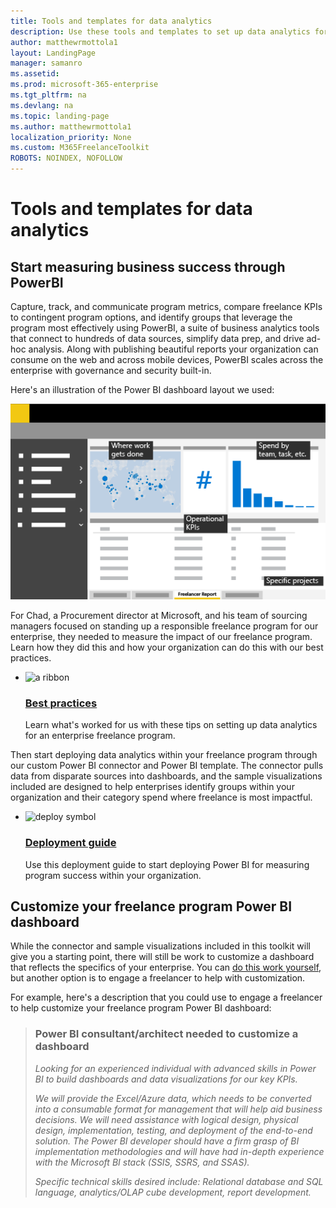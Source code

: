 ```yaml
---
title: Tools and templates for data analytics 
description: Use these tools and templates to set up data analytics for an enterprise freelance program. 
author: matthewrmottola1
layout: LandingPage
manager: samanro
ms.assetid: 
ms.prod: microsoft-365-enterprise
ms.tgt_pltfrm: na
ms.devlang: na
ms.topic: landing-page
ms.author: matthewrmottola1
localization_priority: None 
ms.custom: M365FreelanceToolkit
ROBOTS: NOINDEX, NOFOLLOW
---
```

Tools and templates for data analytics
======================================

Start measuring business success through PowerBI  
------------------------------------------------

Capture, track, and communicate program metrics, compare freelance KPIs to contingent program options, and identify groups that leverage the program most effectively using PowerBI, a suite of business analytics tools that connect to hundreds of data sources, simplify data prep, and drive ad-hoc analysis. Along with publishing beautiful reports your organization can consume on the web and across mobile devices, PowerBI scales across the enterprise with governance and security built-in.

Here's an illustration of the Power BI dashboard layout we used: 

![A spending report in PowerBI](media/M365-Freelance-Toolkit-dashboard-freelancereport-520x322-callouts.png)

For Chad, a Procurement director at Microsoft, and his team of sourcing managers focused on standing up a responsible freelance program for our enterprise, they needed to measure the impact of our freelance program. Learn how they did this and how your organization can do this with our best practices.  

<ul class="panelContent cardsF cols cols2">
    <li>
        <div class="cardSize">
            <div class="cardPadding">
                <div class="card">
                    <div class="cardImageOuter">
                        <div class="cardImage">
                            <img src="https://docs.microsoft.com/en-us/office/media/icons/best-practices-blue.svg" alt="a ribbon" />
                        </div>
                    </div>
                    <div class="cardText">
                        <h3><a href="dataanalyticsbestpractices.md">Best practices</a></h3>
                        <p>Learn what's worked for us with these tips on setting up data analytics for an enterprise freelance program.</p>
                    </div>
                </div>
            </div>
        </div>
    </li>
</ul>

Then start deploying data analytics within your freelance program through our custom Power BI connector and Power BI template. The connector pulls data from disparate sources into dashboards, and the sample visualizations included are designed to help enterprises identify groups within your organization and their category spend where freelance is most impactful. 

<ul class="panelContent cardsF cols cols2">
    <li>
        <div class="cardSize">
            <div class="cardPadding">
                <div class="card">
                    <div class="cardImageOuter">
                        <div class="cardImage">
                            <img src="https://docs.microsoft.com/en-us/office/media/icons/deploy-blue.svg" alt="deploy symbol" />
                        </div>
                    </div>
                    <div class="cardText">
                        <h3><a href="datanalyticsdownloads.md">Deployment guide</a></h3>
                        <p>Use this deployment guide to start deploying Power BI for measuring program success within your organization.</p>
                    </div>
                </div>
            </div>
        </div>
    </li>
</ul>

Customize your freelance program Power BI dashboard
---------------------------------------------------

While the connector and sample visualizations included in this toolkit will give you a starting point, there will still be work to customize a dashboard that reflects the specifics of your enterprise. You can [do this work yourself](https://docs.microsoft.com/power-bi/service-dashboard-create), but another option is to engage a freelancer to help with customization.

For example, here's a description that you could use to engage a freelancer to help customize your freelance program Power BI dashboard:

> ### Power BI consultant/architect needed to customize a dashboard
> *Looking for an experienced individual with advanced skills in Power BI to build dashboards and data visualizations for our key KPIs.*
> 
> *We will provide the Excel/Azure data, which needs to be converted into a consumable format for management that will help aid business decisions. We will need assistance with logical design, physical design, implementation, testing, and deployment of the end-to-end solution. The Power BI developer should have a firm grasp of BI implementation methodologies and will have had in-depth experience with the Microsoft BI stack (SSIS, SSRS, and SSAS).*
> 
> *Specific technical skills desired include: Relational database and SQL language, analytics/OLAP cube development, report development.*
